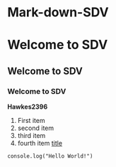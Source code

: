 # Mark-down-SDV

# Welcome to SDV
## Welcome to SDV
### Welcome to SDV

**Hawkes2396**

1. First item
2. second item
3. third item
4. fourth item
   [title](https://www.bing.com/search?q=google&qs=n&form=QBRE&msbsrank=6_7__0&sp=-1&pq=google&sc=7-6&sk=&cvid=828DDCD18BBB406D8959E3EEB4FF6793)

`console.log("Hello World!")`
